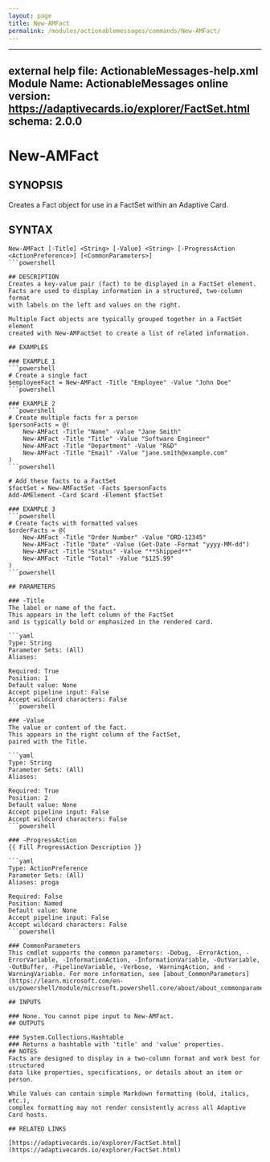 ```yaml
---
layout: page
title: New-AMFact
permalink: /modules/actionablemessages/commands/New-AMFact/
---
```


---
external help file: ActionableMessages-help.xml
Module Name: ActionableMessages
online version: https://adaptivecards.io/explorer/FactSet.html
schema: 2.0.0
---

# New-AMFact

## SYNOPSIS
Creates a Fact object for use in a FactSet within an Adaptive Card.

## SYNTAX

```
New-AMFact [-Title] <String> [-Value] <String> [-ProgressAction <ActionPreference>] [<CommonParameters>]
```powershell

## DESCRIPTION
Creates a key-value pair (fact) to be displayed in a FactSet element.
Facts are used to display information in a structured, two-column format
with labels on the left and values on the right.

Multiple Fact objects are typically grouped together in a FactSet element
created with New-AMFactSet to create a list of related information.

## EXAMPLES

### EXAMPLE 1
```powershell
# Create a single fact
$employeeFact = New-AMFact -Title "Employee" -Value "John Doe"
```powershell

### EXAMPLE 2
```powershell
# Create multiple facts for a person
$personFacts = @(
    New-AMFact -Title "Name" -Value "Jane Smith"
    New-AMFact -Title "Title" -Value "Software Engineer"
    New-AMFact -Title "Department" -Value "R&D"
    New-AMFact -Title "Email" -Value "jane.smith@example.com"
)
```powershell

# Add these facts to a FactSet
$factSet = New-AMFactSet -Facts $personFacts
Add-AMElement -Card $card -Element $factSet

### EXAMPLE 3
```powershell
# Create facts with formatted values
$orderFacts = @(
    New-AMFact -Title "Order Number" -Value "ORD-12345"
    New-AMFact -Title "Date" -Value (Get-Date -Format "yyyy-MM-dd")
    New-AMFact -Title "Status" -Value "**Shipped**"
    New-AMFact -Title "Total" -Value "$125.99"
)
```powershell

## PARAMETERS

### -Title
The label or name of the fact.
This appears in the left column of the FactSet
and is typically bold or emphasized in the rendered card.

```yaml
Type: String
Parameter Sets: (All)
Aliases:

Required: True
Position: 1
Default value: None
Accept pipeline input: False
Accept wildcard characters: False
```powershell

### -Value
The value or content of the fact.
This appears in the right column of the FactSet,
paired with the Title.

```yaml
Type: String
Parameter Sets: (All)
Aliases:

Required: True
Position: 2
Default value: None
Accept pipeline input: False
Accept wildcard characters: False
```powershell

### -ProgressAction
{{ Fill ProgressAction Description }}

```yaml
Type: ActionPreference
Parameter Sets: (All)
Aliases: proga

Required: False
Position: Named
Default value: None
Accept pipeline input: False
Accept wildcard characters: False
```powershell

### CommonParameters
This cmdlet supports the common parameters: -Debug, -ErrorAction, -ErrorVariable, -InformationAction, -InformationVariable, -OutVariable, -OutBuffer, -PipelineVariable, -Verbose, -WarningAction, and -WarningVariable. For more information, see [about_CommonParameters](https://learn.microsoft.com/en-us/powershell/module/microsoft.powershell.core/about/about_commonparameters).

## INPUTS

### None. You cannot pipe input to New-AMFact.
## OUTPUTS

### System.Collections.Hashtable
### Returns a hashtable with 'title' and 'value' properties.
## NOTES
Facts are designed to display in a two-column format and work best for structured
data like properties, specifications, or details about an item or person.

While Values can contain simple Markdown formatting (bold, italics, etc.),
complex formatting may not render consistently across all Adaptive Card hosts.

## RELATED LINKS

[https://adaptivecards.io/explorer/FactSet.html](https://adaptivecards.io/explorer/FactSet.html)


